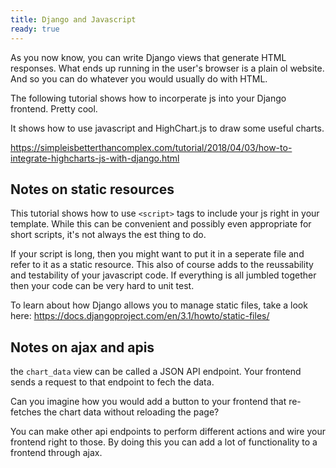 ```yaml
---
title: Django and Javascript
ready: true
---
```


As you now know, you can write Django views that generate HTML responses. What ends up running in the user's browser is a plain ol website. And so you can do whatever you would usually do with HTML.

The following tutorial shows how to incorperate js into your Django frontend. Pretty cool.

It shows how to use javascript and HighChart.js to draw some useful charts.

https://simpleisbetterthancomplex.com/tutorial/2018/04/03/how-to-integrate-highcharts-js-with-django.html

## Notes on static resources

This tutorial shows how to use `<script>` tags to include your js right in your template. While this can be convenient and possibly even appropriate for short scripts, it's not always the est thing to do.

If your script is long, then you might want to put it in a seperate file and refer to it as a static resource. This also of course adds to the reussability and testability of your javascript code. If everything is all jumbled together then your code can be very hard to unit test.

To learn about how Django allows you to manage static files, take a look here: https://docs.djangoproject.com/en/3.1/howto/static-files/

## Notes on ajax and apis

the `chart_data` view can be called a JSON API endpoint. Your frontend sends a request to that endpoint to fech the data.

Can you imagine how you would add a button to your frontend that re-fetches the chart data without reloading the page?

You can make other api endpoints to perform different actions and wire your frontend right to those. By doing this you can add a lot of functionality to a frontend through ajax.

